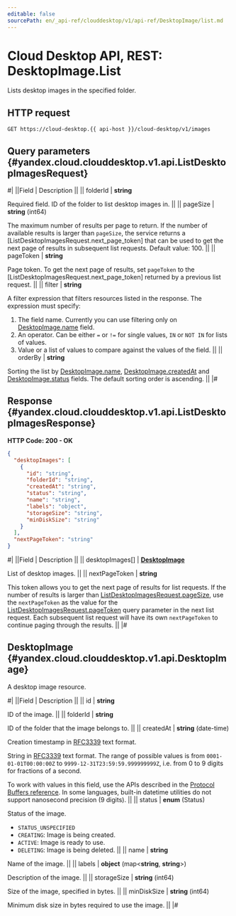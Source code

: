 ```yaml
---
editable: false
sourcePath: en/_api-ref/clouddesktop/v1/api-ref/DesktopImage/list.md
---
```


# Cloud Desktop API, REST: DesktopImage.List

Lists desktop images in the specified folder.

## HTTP request

```
GET https://cloud-desktop.{{ api-host }}/cloud-desktop/v1/images
```

## Query parameters {#yandex.cloud.clouddesktop.v1.api.ListDesktopImagesRequest}

#|
||Field | Description ||
|| folderId | **string**

Required field. ID of the folder to list desktop images in. ||
|| pageSize | **string** (int64)

The maximum number of results per page to return. If the number of available
results is larger than `pageSize`,
the service returns a [ListDesktopImagesRequest.next_page_token]
that can be used to get the next page of results in subsequent list requests.
Default value: 100. ||
|| pageToken | **string**

Page token. To get the next page of results, set `pageToken` to the
[ListDesktopImagesRequest.next_page_token] returned by a previous list request. ||
|| filter | **string**

A filter expression that filters resources listed in the response.
The expression must specify:
1. The field name. Currently you can use filtering only on [DesktopImage.name](#yandex.cloud.clouddesktop.v1.api.DesktopImage) field.
2. An operator. Can be either `=` or `!=` for single values, `IN` or `NOT IN` for lists of values.
3. Value or a list of values to compare against the values of the field. ||
|| orderBy | **string**

Sorting the list by [DesktopImage.name](#yandex.cloud.clouddesktop.v1.api.DesktopImage), [DesktopImage.createdAt](#yandex.cloud.clouddesktop.v1.api.DesktopImage) and [DesktopImage.status](#yandex.cloud.clouddesktop.v1.api.DesktopImage) fields.
The default sorting order is ascending. ||
|#

## Response {#yandex.cloud.clouddesktop.v1.api.ListDesktopImagesResponse}

**HTTP Code: 200 - OK**

```json
{
  "desktopImages": [
    {
      "id": "string",
      "folderId": "string",
      "createdAt": "string",
      "status": "string",
      "name": "string",
      "labels": "object",
      "storageSize": "string",
      "minDiskSize": "string"
    }
  ],
  "nextPageToken": "string"
}
```

#|
||Field | Description ||
|| desktopImages[] | **[DesktopImage](#yandex.cloud.clouddesktop.v1.api.DesktopImage)**

List of desktop images. ||
|| nextPageToken | **string**

This token allows you to get the next page of results for list requests. If the number of results
is larger than [ListDesktopImagesRequest.pageSize](#yandex.cloud.clouddesktop.v1.api.ListDesktopImagesRequest), use
the `nextPageToken` as the value
for the [ListDesktopImagesRequest.pageToken](#yandex.cloud.clouddesktop.v1.api.ListDesktopImagesRequest) query parameter
in the next list request. Each subsequent list request will have its own
`nextPageToken` to continue paging through the results. ||
|#

## DesktopImage {#yandex.cloud.clouddesktop.v1.api.DesktopImage}

A desktop image resource.

#|
||Field | Description ||
|| id | **string**

ID of the image. ||
|| folderId | **string**

ID of the folder that the image belongs to. ||
|| createdAt | **string** (date-time)

Creation timestamp in [RFC3339](https://www.ietf.org/rfc/rfc3339.txt) text format.

String in [RFC3339](https://www.ietf.org/rfc/rfc3339.txt) text format. The range of possible values is from
`0001-01-01T00:00:00Z` to `9999-12-31T23:59:59.999999999Z`, i.e. from 0 to 9 digits for fractions of a second.

To work with values in this field, use the APIs described in the
[Protocol Buffers reference](https://developers.google.com/protocol-buffers/docs/reference/overview).
In some languages, built-in datetime utilities do not support nanosecond precision (9 digits). ||
|| status | **enum** (Status)

Status of the image.

- `STATUS_UNSPECIFIED`
- `CREATING`: Image is being created.
- `ACTIVE`: Image is ready to use.
- `DELETING`: Image is being deleted. ||
|| name | **string**

Name of the image. ||
|| labels | **object** (map<**string**, **string**>)

Description of the image. ||
|| storageSize | **string** (int64)

Size of the image, specified in bytes. ||
|| minDiskSize | **string** (int64)

Minimum disk size in bytes required to use the image. ||
|#